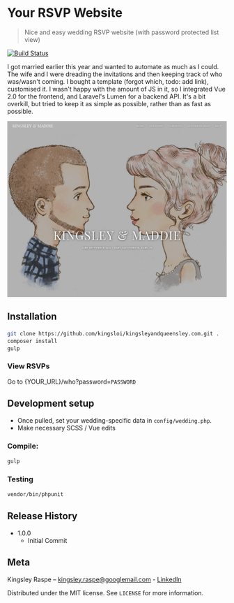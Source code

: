 # Your RSVP Website
> Nice and easy wedding RSVP website (with password protected list view)

[![Build Status](https://travis-ci.org/kingsloi/kingsleyandqueensley.com.svg?branch=master)](https://travis-ci.org/kingsloi/kingsleyandqueensley.com)

I got married earlier this year and wanted to automate as much as I could. The wife and I were dreading the invitations and then keeping track of who was/wasn't coming. I bought a template (forgot which, todo: add link), customised it. I wasn't happy with the amount of JS in it, so I integrated Vue 2.0 for the frontend, and Laravel's Lumen for a backend API. It's a bit overkill, but tried to keep it as simple as possible, rather than as fast as possible.

![](screenshot.png)

## Installation

```sh
git clone https://github.com/kingsloi/kingsleyandqueensley.com.git .
composer install
gulp
```
### View RSVPs
Go to {YOUR_URL}/who?password=`PASSWORD`

## Development setup

 * Once pulled, set your wedding-specific data in `config/wedding.php`.
 * Make necessary SCSS / Vue edits

### Compile:
```sh
gulp
```

### Testing
```sh
vendor/bin/phpunit
```

## Release History

* 1.0.0
    * Initial Commit

## Meta

Kingsley Raspe – [kingsley.raspe@googlemail.com](mailto:kingsley.raspe@googlemail.com) - [LinkedIn](https://www.linkedin.com/in/kingsleyraspe)

Distributed under the MIT license. See ``LICENSE`` for more information.